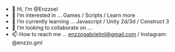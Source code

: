- 👋 Hi, I’m @Enzzoel
- 👀 I’m interested in ... Games / Scripts / Learn more
- 🌱 I’m currently learning ... Javascript / Unity 2d/3d / Construct 3
- 💞️ I’m looking to collaborate on ...
- 📫 How to reach me ... enzzogabrielml@gmail.com / Instagram: @enzzo.gml

<!---
Enzzoel/Enzzoel is a ✨ special ✨ repository because its `README.md` (this file) appears on your GitHub profile.
You can click the Preview link to take a look at your changes.
--->
